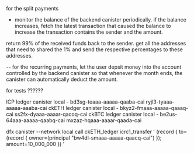 

for the split payments

- monitor the balance of the backend canister periodically. if the balance increases, fetch the latest transaction that caused the balance to increase
the transaction contains the sender and the amount.

return 99% of the received funds back to the sender.
get all the addresses that need to shared the 1% and send the respective percentages to these addresses.

-- for the recurring payments, let the user depsit money into the account controlled by the backend canister so that whenever the month ends, the canister can automatically deduct the amount.

for tests ??????


ICP ledger canister local - bd3sg-teaaa-aaaaa-qaaba-cai      ryjl3-tyaaa-aaaaa-aaaba-cai
ckETH ledger canister local - bkyz2-fmaaa-aaaaa-qaaaq-cai   ss2fx-dyaaa-aaaar-qacoq-cai
ckBTC ledger canister local - be2us-64aaa-aaaaa-qaabq-cai   mxzaz-hqaaa-aaaar-qaada-cai



dfx canister --network local call ckETH_ledger icrc1_transfer '
  (record {
    to=(record {
      owner=(principal "bw4dl-smaaa-aaaaa-qaacq-cai")
    });
    amount=10_000_000
  })
'